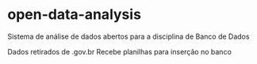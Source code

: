 # open-data-analysis
Sistema de análise de dados abertos para a disciplina de Banco de Dados

Dados retirados de .gov.br
Recebe planilhas para inserção no banco
